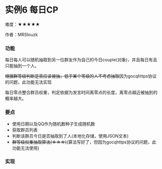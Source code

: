# 实例6 每日CP

难度：★★★★★

作者：MRSlouzk

### 功能

每日每人可以随机抽取到另一位群友作为自己的今日couple(对象)，并且每日有且只能抽到一个人。

~~根据群等级判断是否应该被抽，低于某个等级的人不考虑抽取~~因为gocqhttps协议的问题，此功能无法实现

每日零点整合群员权重，判定依据为发言时间离零点的长度，离零点越近被抽到的概率越大。

### 要点

- 使用日期以及QQ作为随机数种子生成随机数
- 获取群员列表
- 判断该群员今日是否抽取到了人(本地化存储，使用JSON文本)
- ~~群等级权重抽取算法(☆☆☆)~~(算法写好了，但因为gocqhttps协议的问题，此功能无法使用)

### 实现